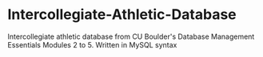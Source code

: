 # Intercollegiate-Athletic-Database
Intercollegiate athletic database from CU Boulder's Database Management Essentials Modules 2 to 5.
Written in MySQL syntax

